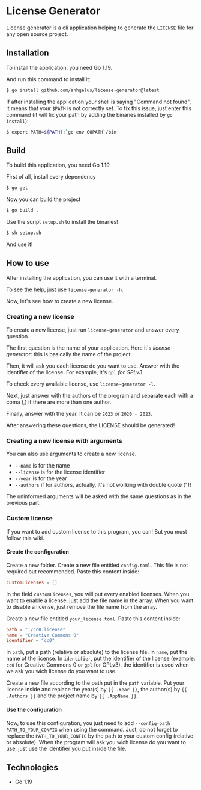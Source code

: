 # License Generator

License generator is a cli application helping to generate the `LICENSE` file for any open source project.

## Installation

To install the application, you need Go 1.19.

And run this command to install it:
```bash
$ go install github.com/anhgelus/license-generator@latest
```

If after installing the application your shell is saying "Command not found", it means that your `$PATH` is not correctly set.
To fix this issue, just enter this command (it will fix your path by adding the binaries installed by `go install`):
```bash
$ export PATH=${PATH}:`go env GOPATH`/bin
```

## Build

To build this application, you need Go 1.19

First of all, install every dependency

```bash
$ go get
```

Now you can build the project

```bash
$ go build .
```

Use the script `setup.sh` to install the binaries!

```bash
$ sh setup.sh
```

And use it!

## How to use

After installing the application, you can use it with a terminal.

To see the help, just use `license-generator -h`.

Now, let's see how to create a new license.

### Creating a new license

To create a new license, just run `license-generator` and answer every question.

The first question is the name of your application. Here it's *license-generator*: this is basically the name of the project.

Then, it will ask you each license do you want to use. Answer with the identifier of the license. For example, it's `gpl` *for GPLv3*.

To check every available license, use `license-generator -l`.

Next, just answer with the authors of the program and separate each with a coma (,) if there are more than one author.

Finally, answer with the year. It can be `2023` or `2020 - 2023`. 

After answering these questions, the LICENSE should be generated!

### Creating a new license with arguments

You can also use arguments to create a new license.

- `--name` is for the name
- `--license` is for the license identifier
- `--year` is for the year
- `--authors` if for authors, actually, it's not working with double quote (")!

The uninformed arguments will be asked with the same questions as in the previous part. 

### Custom license

If you want to add custom license to this program, you can! But you must follow this wiki.

#### Create the configuration

Create a new folder.
Create a new file entitled `config.toml`. This file is not required but recommended.
Paste this content inside:
```toml
customLicenses = []
```
In the field `customLicenses`, you will put every enabled licenses. When you want to enable a license, just add the file name in the array. When you want to disable a license, just remove the file name from the array.

Create a new file entitled `your_license.toml`.
Paste this content inside:
```toml
path = "./cc0.license"
name = "Creative Commons 0"
identifier = "cc0"
```
In `path`, put a path (relative or absolute) to the license file. In `name`, put the name of the license. In `identifier`, put the identifier of the license (example: `cc0` for Creative Commons 0 or `gpl` for GPLv3), the identifier is used when we ask you wich license do you want to use.

Create a new file according to the path put in the `path` variable.
Put your license inside and replace the year(s) by `{{ .Year }}`, the author(s) by `{{ .Authors }}` and the project name by `{{ .AppName }}`.

#### Use the configuration

Now, to use this configuration, you just need to add  `--config-path PATH_TO_YOUR_CONFIG` when using the command. Just, do not forget to replace the `PATH_TO_YOUR_CONFIG` by the path to your custom config (relative or absolute).
When the program will ask you wich license do you want to use, just use the identifier you put inside the file.

## Technologies

- Go 1.19

